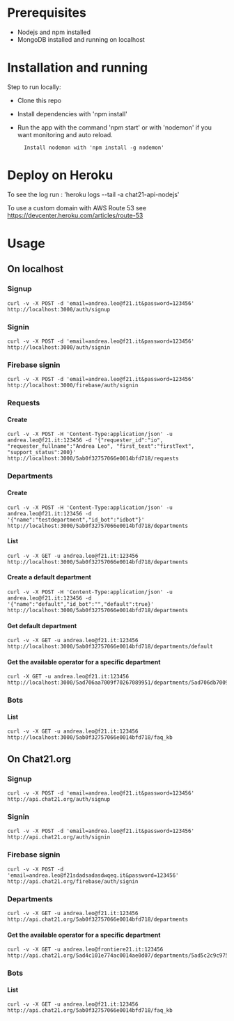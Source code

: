 # Prerequisites

* Nodejs and npm installed 
* MongoDB installed and running on localhost

# Installation and running
Step to run locally:

* Clone this repo
* Install dependencies with 'npm install'

* Run the app with the command 'npm start' or with 'nodemon' if you want monitoring and auto reload.

        Install nodemon with 'npm install -g nodemon'

# Deploy on Heroku

To see the log run : 'heroku logs --tail -a chat21-api-nodejs'

To use a custom domain with AWS Route 53 see https://devcenter.heroku.com/articles/route-53

 # Usage 
 
 ## On localhost

### Signup

```
curl -v -X POST -d 'email=andrea.leo@f21.it&password=123456' http://localhost:3000/auth/signup
```


### Signin

```
curl -v -X POST -d 'email=andrea.leo@f21.it&password=123456' http://localhost:3000/auth/signin
```


### Firebase signin

```
curl -v -X POST -d 'email=andrea.leo@f21.it&password=123456' http://localhost:3000/firebase/auth/signin
```

### Requests 

#### Create 

```
curl -v -X POST -H 'Content-Type:application/json' -u andrea.leo@f21.it:123456 -d '{"requester_id":"io", "requester_fullname":"Andrea Leo", "first_text":"firstText", "support_status":200}' http://localhost:3000/5ab0f32757066e0014bfd718/requests
```


### Departments 

#### Create 

```
curl -v -X POST -H 'Content-Type:application/json' -u andrea.leo@f21.it:123456 -d '{"name":"testdepartment","id_bot":"idbot"}' http://localhost:3000/5ab0f32757066e0014bfd718/departments
```

#### List

```
curl -v -X GET -u andrea.leo@f21.it:123456 http://localhost:3000/5ab0f32757066e0014bfd718/departments
```

#### Create a default department

```
curl -v -X POST -H 'Content-Type:application/json' -u andrea.leo@f21.it:123456 -d '{"name":"default","id_bot":"","default":true}' http://localhost:3000/5ab0f32757066e0014bfd718/departments
```

#### Get default department

```
curl -v -X GET -u andrea.leo@f21.it:123456 http://localhost:3000/5ab0f32757066e0014bfd718/departments/default
```

#### Get the available operator for a specific department
```
curl -X GET -u andrea.leo@f21.it:123456 http://localhost:3000/5ad706aa7009f70267089951/departments/5ad706db7009f70267089955/operators
```

### Bots 

#### List

```
curl -v -X GET -u andrea.leo@f21.it:123456 http://localhost:3000/5ab0f32757066e0014bfd718/faq_kb
```

 ## On Chat21.org

### Signup

```
curl -v -X POST -d 'email=andrea.leo@f21.it&password=123456' http://api.chat21.org/auth/signup
```

### Signin

```
curl -v -X POST -d 'email=andrea.leo@f21.it&password=123456' http://api.chat21.org/auth/signin
```

### Firebase signin

```
curl -v -X POST -d 'email=andrea.leo@f21sdadsadasdwqeq.it&password=123456' http://api.chat21.org/firebase/auth/signin
```

### Departments 

```
curl -v -X GET -u andrea.leo@f21.it:123456 http://api.chat21.org/5ab0f32757066e0014bfd718/departments
```

#### Get the available operator for a specific department
```
curl -v -X GET -u andrea.leo@frontiere21.it:123456 http://api.chat21.org/5ad4c101e774ac0014ae0d07/departments/5ad5c2c9c975820014ba901b/operators
```



### Bots 

#### List

```
curl -v -X GET -u andrea.leo@f21.it:123456 http://api.chat21.org/5ab0f32757066e0014bfd718/faq_kb
```
